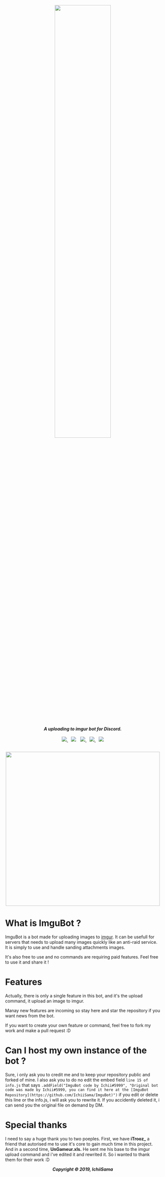 <div align="center">
  <img src=" https://i.imgur.com/MbAv1KQ.png" align="center" style="width:60%;height:60%">
  <br>
  <strong><i>A uploading to imgur bot for Discord.</i></strong>
  <br>
  <br>

  <a href="https://nodejs.org/dist/v10.16.0/node-v10.16.0-x64.msi">
    <img src="https://img.shields.io/badge/Node.JS-v10.16.0-green?style=for-the-badge&logo=Node.JS">
  </a>
  <a style="padding-left: 10px">
    <img src="https://img.shields.io/badge/Using-npm%20install%20imgur-red?style=for-the-badge&logo=npm">
  </a>
  <a href="https://discordapp.com/oauth2/authorize?client_id=608222967821893633&scope=bot&permissions=67497152" style="padding-left:10px">
    <img src="https://img.shields.io/badge/Invite-ImguBot-blueviolet?style=for-the-badge&logo=Probot">
  </a>
  <a href="https://code.visualstudio.com/docs/?dv=win" style="padding-left:10px">
    <img src="https://img.shields.io/badge/Made%20With-Visual%20Studio%20Code-007ACC?style=for-the-badge&logo=Visual-Studio-Code">
  </a>
    <a href="https://code.visualstudio.com/docs/?dv=win" style="padding-left:10px">
    <img src="https://img.shields.io/badge/Join-ImguBot%20Support-7289DA?style=for-the-badge&logo=Discord">
  </a>
  <br>
<img src='https://i.imgur.com/3qNRXMO.png' align='center' width=500 style="padding-top: 30px">
</div>


# What is ImguBot ?
ImguBot is a bot made for uploading images to [imgur](https://imgur.com). It can be usefull for servers that needs to upload many images quickly like an anti-raid service. It is simply to use and handle sanding attachments images.

It's also free to use and no commands are requiring paid features. Feel free to use it and share it !

# Features
Actually, there is only a single feature in this bot, and it's the upload command, it upload an image to imgur.

Manay new features are incoming so stay here and star the repository if you want news from the bot.

If you want to create your own feature or command, feel free to fork my work and make a pull request :D

# Can I host my own instance of the bot ?
Sure, i only ask you to credit me and to keep your repository public and forked of mine. I also ask you to do no edit the embed field `line 15 of info.js` that says `.addField("ImguBot code by Ichii#5999", "Original bot code was made by Ichii#5999, you can find it here at the [ImguBot Repository](https://github.com/IchiiSama/ImguBot)")` if you edit or delete this line or the info.js, i will ask you to rewrite it. If you accidently deleted it, i can send you the original file on demand by DM.

# Special thanks
I need to say a huge thank you to two poeples. First, we have **iTrooz_** a friend that autorised me to use it's core to gain much time in this project. And in a second time, **UnGameur.xls.** He sent me his base to the imgur upload command and i've edited it and rewrited it. So i wanted to thank them for their work :D 


<p align="center"><strong><i>Copyright © 2019, IchiiSama</i></strong></p>